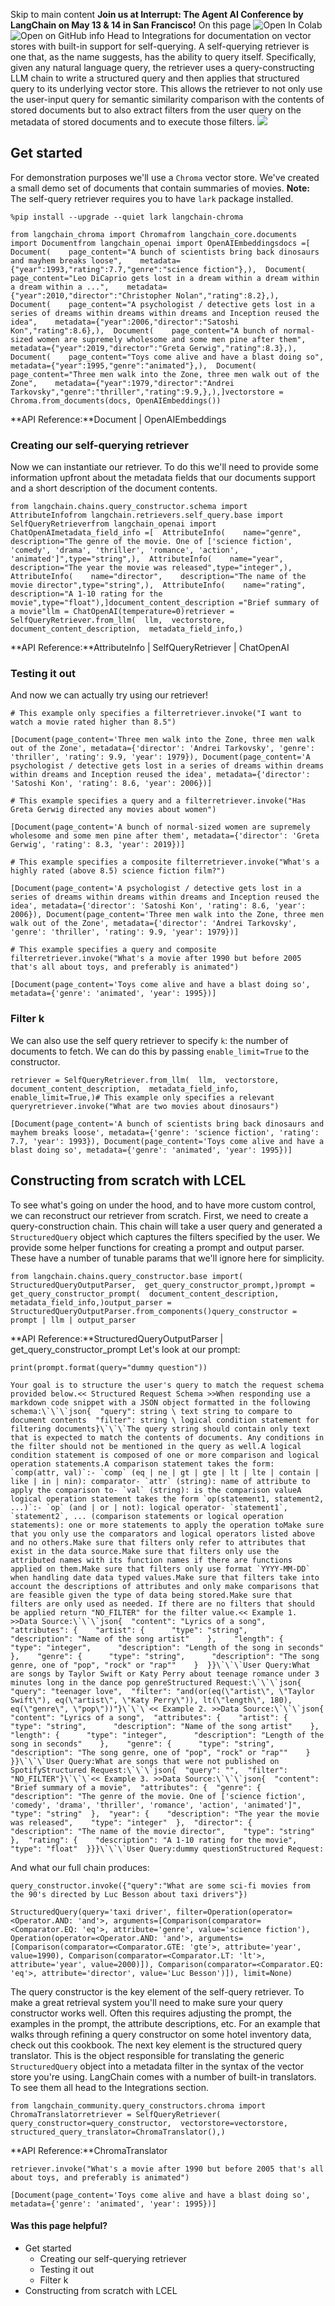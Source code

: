 Skip to main content
**Join us at Interrupt: The Agent AI Conference by LangChain on May 13 & 14 in San Francisco!**
On this page
![Open In Colab](https://colab.research.google.com/assets/colab-badge.svg)![Open on GitHub](https://img.shields.io/badge/Open%20on%20GitHub-grey?logo=github&logoColor=white)
info
Head to Integrations for documentation on vector stores with built-in support for self-querying.
A self-querying retriever is one that, as the name suggests, has the ability to query itself. Specifically, given any natural language query, the retriever uses a query-constructing LLM chain to write a structured query and then applies that structured query to its underlying vector store. This allows the retriever to not only use the user-input query for semantic similarity comparison with the contents of stored documents but to also extract filters from the user query on the metadata of stored documents and to execute those filters.
![](https://python.langchain.com/assets/images/self_querying-26ac0fc8692e85bc3cd9b8640509404f.jpg)
## Get started​
For demonstration purposes we'll use a `Chroma` vector store. We've created a small demo set of documents that contain summaries of movies.
**Note:** The self-query retriever requires you to have `lark` package installed.
```
%pip install --upgrade --quiet lark langchain-chroma
```

```
from langchain_chroma import Chromafrom langchain_core.documents import Documentfrom langchain_openai import OpenAIEmbeddingsdocs =[  Document(    page_content="A bunch of scientists bring back dinosaurs and mayhem breaks loose",    metadata={"year":1993,"rating":7.7,"genre":"science fiction"},),  Document(    page_content="Leo DiCaprio gets lost in a dream within a dream within a dream within a ...",    metadata={"year":2010,"director":"Christopher Nolan","rating":8.2},),  Document(    page_content="A psychologist / detective gets lost in a series of dreams within dreams within dreams and Inception reused the idea",    metadata={"year":2006,"director":"Satoshi Kon","rating":8.6},),  Document(    page_content="A bunch of normal-sized women are supremely wholesome and some men pine after them",    metadata={"year":2019,"director":"Greta Gerwig","rating":8.3},),  Document(    page_content="Toys come alive and have a blast doing so",    metadata={"year":1995,"genre":"animated"},),  Document(    page_content="Three men walk into the Zone, three men walk out of the Zone",    metadata={"year":1979,"director":"Andrei Tarkovsky","genre":"thriller","rating":9.9,},),]vectorstore = Chroma.from_documents(docs, OpenAIEmbeddings())
```

**API Reference:**Document | OpenAIEmbeddings
### Creating our self-querying retriever​
Now we can instantiate our retriever. To do this we'll need to provide some information upfront about the metadata fields that our documents support and a short description of the document contents.
```
from langchain.chains.query_constructor.schema import AttributeInfofrom langchain.retrievers.self_query.base import SelfQueryRetrieverfrom langchain_openai import ChatOpenAImetadata_field_info =[  AttributeInfo(    name="genre",    description="The genre of the movie. One of ['science fiction', 'comedy', 'drama', 'thriller', 'romance', 'action', 'animated']",type="string",),  AttributeInfo(    name="year",    description="The year the movie was released",type="integer",),  AttributeInfo(    name="director",    description="The name of the movie director",type="string",),  AttributeInfo(    name="rating", description="A 1-10 rating for the movie",type="float"),]document_content_description ="Brief summary of a movie"llm = ChatOpenAI(temperature=0)retriever = SelfQueryRetriever.from_llm(  llm,  vectorstore,  document_content_description,  metadata_field_info,)
```

**API Reference:**AttributeInfo | SelfQueryRetriever | ChatOpenAI
### Testing it out​
And now we can actually try using our retriever!
```
# This example only specifies a filterretriever.invoke("I want to watch a movie rated higher than 8.5")
```

```
[Document(page_content='Three men walk into the Zone, three men walk out of the Zone', metadata={'director': 'Andrei Tarkovsky', 'genre': 'thriller', 'rating': 9.9, 'year': 1979}), Document(page_content='A psychologist / detective gets lost in a series of dreams within dreams within dreams and Inception reused the idea', metadata={'director': 'Satoshi Kon', 'rating': 8.6, 'year': 2006})]
```

```
# This example specifies a query and a filterretriever.invoke("Has Greta Gerwig directed any movies about women")
```

```
[Document(page_content='A bunch of normal-sized women are supremely wholesome and some men pine after them', metadata={'director': 'Greta Gerwig', 'rating': 8.3, 'year': 2019})]
```

```
# This example specifies a composite filterretriever.invoke("What's a highly rated (above 8.5) science fiction film?")
```

```
[Document(page_content='A psychologist / detective gets lost in a series of dreams within dreams within dreams and Inception reused the idea', metadata={'director': 'Satoshi Kon', 'rating': 8.6, 'year': 2006}), Document(page_content='Three men walk into the Zone, three men walk out of the Zone', metadata={'director': 'Andrei Tarkovsky', 'genre': 'thriller', 'rating': 9.9, 'year': 1979})]
```

```
# This example specifies a query and composite filterretriever.invoke("What's a movie after 1990 but before 2005 that's all about toys, and preferably is animated")
```

```
[Document(page_content='Toys come alive and have a blast doing so', metadata={'genre': 'animated', 'year': 1995})]
```

### Filter k​
We can also use the self query retriever to specify `k`: the number of documents to fetch.
We can do this by passing `enable_limit=True` to the constructor.
```
retriever = SelfQueryRetriever.from_llm(  llm,  vectorstore,  document_content_description,  metadata_field_info,  enable_limit=True,)# This example only specifies a relevant queryretriever.invoke("What are two movies about dinosaurs")
```

```
[Document(page_content='A bunch of scientists bring back dinosaurs and mayhem breaks loose', metadata={'genre': 'science fiction', 'rating': 7.7, 'year': 1993}), Document(page_content='Toys come alive and have a blast doing so', metadata={'genre': 'animated', 'year': 1995})]
```

## Constructing from scratch with LCEL​
To see what's going on under the hood, and to have more custom control, we can reconstruct our retriever from scratch.
First, we need to create a query-construction chain. This chain will take a user query and generated a `StructuredQuery` object which captures the filters specified by the user. We provide some helper functions for creating a prompt and output parser. These have a number of tunable params that we'll ignore here for simplicity.
```
from langchain.chains.query_constructor.base import(  StructuredQueryOutputParser,  get_query_constructor_prompt,)prompt = get_query_constructor_prompt(  document_content_description,  metadata_field_info,)output_parser = StructuredQueryOutputParser.from_components()query_constructor = prompt | llm | output_parser
```

**API Reference:**StructuredQueryOutputParser | get_query_constructor_prompt
Let's look at our prompt:
```
print(prompt.format(query="dummy question"))
```

```
Your goal is to structure the user's query to match the request schema provided below.<< Structured Request Schema >>When responding use a markdown code snippet with a JSON object formatted in the following schema:\`\`\`json{  "query": string \ text string to compare to document contents  "filter": string \ logical condition statement for filtering documents}\`\`\`The query string should contain only text that is expected to match the contents of documents. Any conditions in the filter should not be mentioned in the query as well.A logical condition statement is composed of one or more comparison and logical operation statements.A comparison statement takes the form: `comp(attr, val)`:- `comp` (eq | ne | gt | gte | lt | lte | contain | like | in | nin): comparator- `attr` (string): name of attribute to apply the comparison to- `val` (string): is the comparison valueA logical operation statement takes the form `op(statement1, statement2, ...)`:- `op` (and | or | not): logical operator- `statement1`, `statement2`, ... (comparison statements or logical operation statements): one or more statements to apply the operation toMake sure that you only use the comparators and logical operators listed above and no others.Make sure that filters only refer to attributes that exist in the data source.Make sure that filters only use the attributed names with its function names if there are functions applied on them.Make sure that filters only use format `YYYY-MM-DD` when handling date data typed values.Make sure that filters take into account the descriptions of attributes and only make comparisons that are feasible given the type of data being stored.Make sure that filters are only used as needed. If there are no filters that should be applied return "NO_FILTER" for the filter value.<< Example 1. >>Data Source:\`\`\`json{  "content": "Lyrics of a song",  "attributes": {    "artist": {      "type": "string",      "description": "Name of the song artist"    },    "length": {      "type": "integer",      "description": "Length of the song in seconds"    },    "genre": {      "type": "string",      "description": "The song genre, one of "pop", "rock" or "rap""    }  }}\`\`\`User Query:What are songs by Taylor Swift or Katy Perry about teenage romance under 3 minutes long in the dance pop genreStructured Request:\`\`\`json{  "query": "teenager love",  "filter": "and(or(eq(\"artist\", \"Taylor Swift\"), eq(\"artist\", \"Katy Perry\")), lt(\"length\", 180), eq(\"genre\", \"pop\"))"}\`\`\`<< Example 2. >>Data Source:\`\`\`json{  "content": "Lyrics of a song",  "attributes": {    "artist": {      "type": "string",      "description": "Name of the song artist"    },    "length": {      "type": "integer",      "description": "Length of the song in seconds"    },    "genre": {      "type": "string",      "description": "The song genre, one of "pop", "rock" or "rap""    }  }}\`\`\`User Query:What are songs that were not published on SpotifyStructured Request:\`\`\`json{  "query": "",  "filter": "NO_FILTER"}\`\`\`<< Example 3. >>Data Source:\`\`\`json{  "content": "Brief summary of a movie",  "attributes": {  "genre": {    "description": "The genre of the movie. One of ['science fiction', 'comedy', 'drama', 'thriller', 'romance', 'action', 'animated']",    "type": "string"  },  "year": {    "description": "The year the movie was released",    "type": "integer"  },  "director": {    "description": "The name of the movie director",    "type": "string"  },  "rating": {    "description": "A 1-10 rating for the movie",    "type": "float"  }}}\`\`\`User Query:dummy questionStructured Request:
```

And what our full chain produces:
```
query_constructor.invoke({"query":"What are some sci-fi movies from the 90's directed by Luc Besson about taxi drivers"})
```

```
StructuredQuery(query='taxi driver', filter=Operation(operator=<Operator.AND: 'and'>, arguments=[Comparison(comparator=<Comparator.EQ: 'eq'>, attribute='genre', value='science fiction'), Operation(operator=<Operator.AND: 'and'>, arguments=[Comparison(comparator=<Comparator.GTE: 'gte'>, attribute='year', value=1990), Comparison(comparator=<Comparator.LT: 'lt'>, attribute='year', value=2000)]), Comparison(comparator=<Comparator.EQ: 'eq'>, attribute='director', value='Luc Besson')]), limit=None)
```

The query constructor is the key element of the self-query retriever. To make a great retrieval system you'll need to make sure your query constructor works well. Often this requires adjusting the prompt, the examples in the prompt, the attribute descriptions, etc. For an example that walks through refining a query constructor on some hotel inventory data, check out this cookbook.
The next key element is the structured query translator. This is the object responsible for translating the generic `StructuredQuery` object into a metadata filter in the syntax of the vector store you're using. LangChain comes with a number of built-in translators. To see them all head to the Integrations section.
```
from langchain_community.query_constructors.chroma import ChromaTranslatorretriever = SelfQueryRetriever(  query_constructor=query_constructor,  vectorstore=vectorstore,  structured_query_translator=ChromaTranslator(),)
```

**API Reference:**ChromaTranslator
```
retriever.invoke("What's a movie after 1990 but before 2005 that's all about toys, and preferably is animated")
```

```
[Document(page_content='Toys come alive and have a blast doing so', metadata={'genre': 'animated', 'year': 1995})]
```

#### Was this page helpful?
  * Get started
    * Creating our self-querying retriever
    * Testing it out
    * Filter k
  * Constructing from scratch with LCEL


